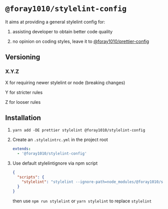 # `@foray1010/stylelint-config`

It aims at providing a general stylelint config for:

1. assisting developer to obtain better code quality

1. no opinion on coding styles, leave it to [@foray1010/prettier-config](../prettier-config)

## Versioning

### X.Y.Z

X for requiring newer stylelint or node (breaking changes)

Y for stricter rules

Z for looser rules

## Installation

1. `yarn add -DE prettier stylelint @foray1010/stylelint-config`

1. Create an `.stylelintrc.yml` in the project root

   ```yml
   extends:
     - '@foray1010/stylelint-config'
   ```

1. Use default stylelintignore via npm script

   ```json
   {
     "scripts": {
       "stylelint": "stylelint --ignore-path=node_modules/@foray1010/stylelint-config/stylelintignore"
     }
   }
   ```

   then use `npm run stylelint` or `yarn stylelint` to replace `stylelint`
